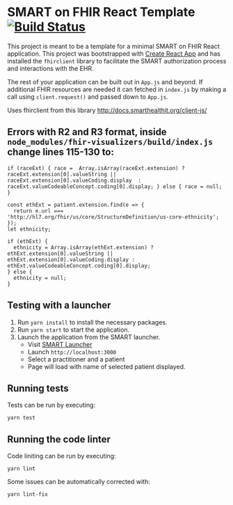 # SMART on FHIR React Template [![Build Status](https://travis-ci.com/standardhealth/smart-react-app-template.svg?branch=master)](https://travis-ci.com/standardhealth/smart-react-app-template)

This project is meant to be a template for a minimal SMART on FHIR React application. This project was bootstrapped with [Create React App](https://github.com/facebook/create-react-app) and has installed the `fhirclient` library to facilitate the SMART authorization process and interactions with the EHR.

The rest of your application can be built out in `App.js` and beyond.  If additional FHIR resources are needed it can fetched in `index.js` by making a call using `client.request()` and passed down to `App.js`.

Uses fhirclient from this library http://docs.smarthealthit.org/client-js/

## Errors with R2 and R3 format, inside `node_modules/fhir-visualizers/build/index.js` change lines 115-130 to: 

`if (raceExt) {
      race =  Array.isArray(raceExt.extension) ? raceExt.extension[0].valueString || raceExt.extension[0].valueCoding.display 
      : raceExt.valueCodeableConcept.coding[0].display;
    } else {
      race = null;
    }
 `

    const ethExt = patient.extension.find(e => {
      return e.url === 'http://hl7.org/fhir/us/core/StructureDefinition/us-core-ethnicity';
    });
    let ethnicity;

    if (ethExt) {
      ethnicity = Array.isArray(ethExt.extension) ? ethExt.extension[0].valueString || ethExt.extension[0].valueCoding.display : ethExt.valueCodeableConcept.coding[0].display;
    } else {
      ethnicity = null;
    }

## Testing with a launcher

1. Run `yarn install` to install the necessary packages.
2. Run `yarn start` to start the application.
3. Launch the application from the SMART launcher.
    - Visit [SMART Launcher](http://launch.smarthealthit.org)
    - Launch `http://localhost:3000`
    - Select a practitioner and a patient
    - Page will load with name of selected patient displayed.
    
## Running tests

Tests can be run by executing:
```shell script
yarn test
```

## Running the code linter

Code liniting can be run by executing:

```shell script
yarn lint
```

Some issues can be automatically corrected with:

```shell script
yarn lint-fix
```
